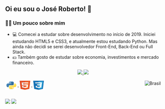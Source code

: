 ## Oi eu sou o José Roberto! 👋
### 👨‍💻 Um pouco sobre mim
- 💻 Comecei a estudar sobre desenvolvimento no início de 2019. Iniciei estudando HTML5 e CSS3, e atualmente estou estudando Python. Mas ainda não decidi se serei desenvolvedor Front-End, Back-End ou Full Stack.
- 💵 Também gosto de estudar sobre economia, investimentos e mercado financeiro.

<div align="center">
  <a href="https://github.com/JoseRoberto1506">
  <img width="48%" src="https://github-readme-stats.vercel.app/api?username=JoseRoberto1506&show_icons=true&theme=dracula&include_all_commits=true&count_private=true"/>
  <img width="47%" src="https://github-readme-stats.vercel.app/api/top-langs/?username=JoseRoberto1506&layout=compact&langs_count=7&theme=dracula"/>
</div>
<div style="display: inline_block"><br>
  <img align="center" alt="JR-Python" height="30" width="40" src="https://raw.githubusercontent.com/devicons/devicon/master/icons/python/python-original.svg">
  <img align="center" alt="JR-HTML" height="30" width="40" src="https://raw.githubusercontent.com/devicons/devicon/master/icons/html5/html5-original.svg">
  <img align="center" alt="JR-CSS" height="30" width="40" src="https://raw.githubusercontent.com/devicons/devicon/master/icons/css3/css3-original.svg">
  <img align="right" alt="Brasil" height="150" src="https://user-images.githubusercontent.com/84887543/144730382-a5a211d5-0dd9-4b92-bd6d-617fe986d779.jpg">
</div>
  
  ##
  
  <div> 
  <a href="https://instagram.com/joseroberto_1506" target="_blank"><img src="https://img.shields.io/badge/-Instagram-%23E4405F?style=for-the-badge&logo=instagram&logoColor=white" target="_blank"></a>
    <a href="https://twitter.com/zeroberto1506" target="_blank"><img src ="https://img.shields.io/badge/Twitter-1DA1F2?style=for-the-badge&logo=twitter&logoColor=white">
</div>
